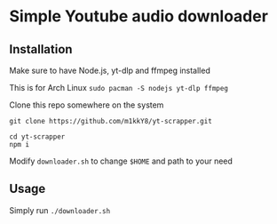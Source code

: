 # Simple Youtube audio downloader

## Installation
Make sure to have Node.js, yt-dlp and ffmpeg installed

This is for Arch Linux
`sudo pacman -S nodejs yt-dlp ffmpeg`

Clone this repo somewhere on the system

```
git clone https://github.com/m1kkY8/yt-scrapper.git
```

```
cd yt-scrapper
npm i
```

Modify `downloader.sh` to change `$HOME` and path to your need

## Usage

Simply run `./downloader.sh`

